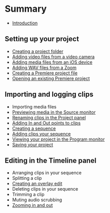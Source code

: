 # Summary

* [Introduction](README.md)

## Setting up your project
* [Creating a project folder](creating-a-project-folder.md)
* [Adding video files from a video camera](adding-media-from-a-video-camera.md)
* [Adding media files from an iOS device](adding-media-from-an-ios-device.md)
* [Adding WAV files from a Zoom](adding-wav-files-from-a-zoom.md)
* [Creating a Premiere project file](creating-a-premiere-project-file.md)
* [Opening an existing Premiere project](opening-an-existing-premiere-project.md)

## Importing and logging clips
* Importing media files
* [Previewing media in the Source monitor](previewing-media-in-the-source-monitor.md)
* [Renaming clips in the Project panel](renaming-clips-in-the-project-panel.md)
* [Adding In and Out points to clips](adding-in-and-out-points-to-clips.md)
* [Creating a sequence](creating-a-sequence.md)
* [Adding clips your sequence](adding-clips-to-the-timeline.md)
* [Viewing your project in the Program monitor](viewing-your-project-in-the-program-monitor.md)
* [Saving your project](saving-your-project.md)

## Editing in the Timeline panel
* Arranging clips in your sequence
* Splitting a clip
* [Creating an overlay edit](creating-an-overlay-edit.md)
* Deleting clips in your sequence
* Trimming a clip
* Muting audio scrubbing
* [Zooming in and out](zooming-in-and-out.md)

